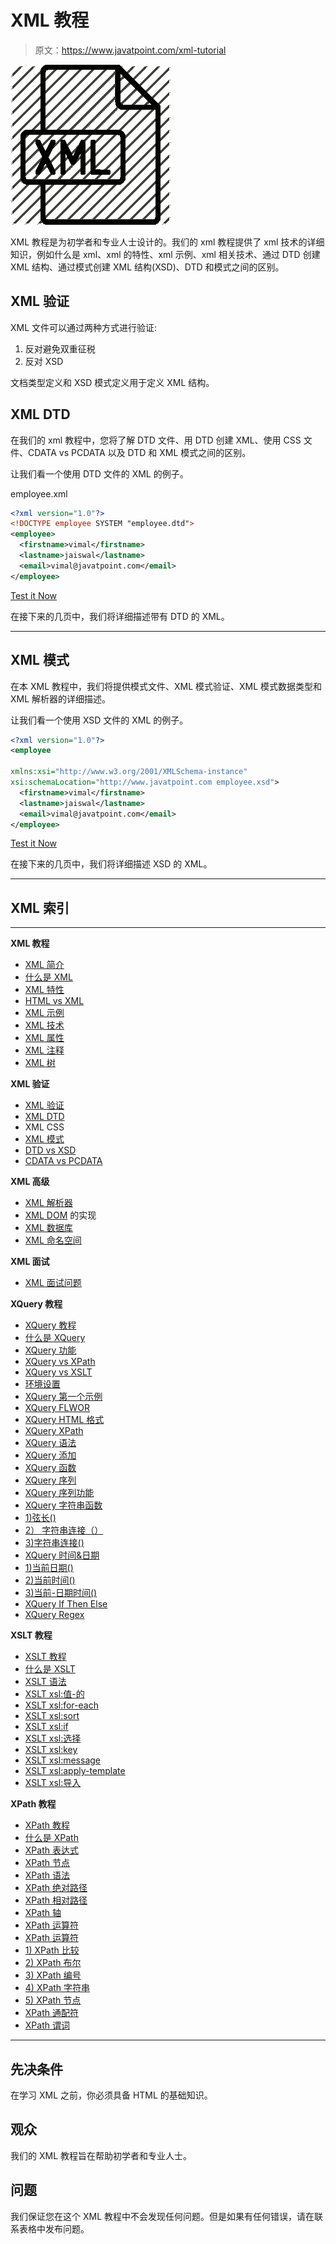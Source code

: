# XML 教程

> 原文：<https://www.javatpoint.com/xml-tutorial>

![XML tutorial](img/d22d6658ab862d3ea4a4587ce24c3ac4.png)

XML 教程是为初学者和专业人士设计的。我们的 xml 教程提供了 xml 技术的详细知识，例如什么是 xml、xml 的特性、xml 示例、xml 相关技术、通过 DTD 创建 XML 结构、通过模式创建 XML 结构(XSD)、DTD 和模式之间的区别。

## XML 验证

XML 文件可以通过两种方式进行验证:

1.  反对避免双重征税
2.  反对 XSD

文档类型定义和 XSD 模式定义用于定义 XML 结构。

## XML DTD

在我们的 xml 教程中，您将了解 DTD 文件、用 DTD 创建 XML、使用 CSS 文件、CDATA vs PCDATA 以及 DTD 和 XML 模式之间的区别。

让我们看一个使用 DTD 文件的 XML 的例子。

employee.xml

```xml
<?xml version="1.0"?>
<!DOCTYPE employee SYSTEM "employee.dtd">
<employee>
  <firstname>vimal</firstname>
  <lastname>jaiswal</lastname>
  <email>vimal@javatpoint.com</email>
</employee> 

```

[Test it Now](https://www.javatpoint.com/xmlpages/pcdata.xml)

在接下来的几页中，我们将详细描述带有 DTD 的 XML。

* * *

## XML 模式

在本 XML 教程中，我们将提供模式文件、XML 模式验证、XML 模式数据类型和 XML 解析器的详细描述。

让我们看一个使用 XSD 文件的 XML 的例子。

```xml
<?xml version="1.0"?>
<employee

xmlns:xsi="http://www.w3.org/2001/XMLSchema-instance"
xsi:schemaLocation="http://www.javatpoint.com employee.xsd">
  <firstname>vimal</firstname>
  <lastname>jaiswal</lastname>
  <email>vimal@javatpoint.com</email>
</employee>

```

[Test it Now](https://www.javatpoint.com/xmlpages/xmlschema1.xml)

在接下来的几页中，我们将详细描述 XSD 的 XML。

* * *

## XML 索引

* * *

**XML 教程**

*   [XML 简介](xml-tutorial)
*   [什么是 XML](what-is-xml)
*   [XML 特性](features-and-advantages-of-xml)
*   [HTML vs XML](html-vs-xml)
*   [XML 示例](xml-example)
*   [XML 技术](xml-related-technologies)
*   [XML 属性](xml-attributes)
*   [XML 注释](xml-comments)
*   [XML 树](xml-tree-structure)

**XML 验证**

*   [XML 验证](xml-validation)
*   [XML DTD](xml-dtd)
*   XML CSS
*   [XML 模式](xml-schema)
*   [DTD vs XSD](dtd-vs-xsd)
*   [CDATA vs PCDATA](cdata-pcdata)

**XML 高级**

*   [XML 解析器](xml-parsers)
*   [XML DOM](xml-dom) 的实现
*   [XML 数据库](xml-database)
*   [XML 命名空间](xml-namespaces)

**XML 面试**

*   [XML 面试问题](xml-interview-questions)

**XQuery 教程**

*   [XQuery 教程](xquery-tutorial)
*   [什么是 XQuery](what-is-xquery)
*   [XQuery 功能](xquery-features)
*   [XQuery vs XPath](difference-between-xquery-and-xpath)
*   [XQuery vs XSLT](xquery-vs-xslt)
*   [环境设置](xquery-environment-setup)
*   [XQuery 第一个示例](xquery-first-example)
*   [XQuery FLWOR](xquery-flwor)
*   [XQuery HTML 格式](xquery-html-format)
*   [XQuery XPath](xquery-xpath)
*   [XQuery 语法](xquery-syntax)
*   [XQuery 添加](xquery-add)
*   [XQuery 函数](xquery-functions)
*   [XQuery 序列](xquery-sequences)
*   [XQuery 序列功能](xquery-sequence-functions)
*   [XQuery 字符串函数](xquery-string-functions)
*   [1)弦长()](xquery-string-length-function)
*   [2） 字符串连接（）](xquery-concat-function)
*   [3)字符串连接()](xquery-string-join-function)
*   [XQuery 时间&日期](xquery-time-and-date-function)
*   [1)当前日期()](xquery-current-date-function)
*   [2)当前时间()](xquery-current-time-function)
*   [3)当前-日期时间()](xquery-current-datetime-function)
*   [XQuery If Then Else](xquery-if-then-else-statement)
*   [XQuery Regex](xquery-regular-expressions)

**XSLT 教程**

*   [XSLT 教程](xslt-tutorial)
*   [什么是 XSLT](what-is-xslt)
*   [XSLT 语法](xslt-syntax)
*   [XSLT xsl:值-的](xslt-xsl-value-of-element)
*   [XSLT xsl:for-each](xslt-xsl-for-each-element)
*   [XSLT xsl:sort](xslt-xsl-sort-element)
*   [XSLT xsl:if](xslt-xsl-if-element)
*   [XSLT xsl:选择](xslt-xsl-choose-element)
*   [XSLT xsl:key](xslt-xsl-key-element)
*   [XSLT xsl:message](xslt-xsl-message-element)
*   [XSLT xsl:apply-template](xslt-xsl-apply-template-element)
*   [XSLT xsl:导入](xslt-xsl-import-element)

**XPath 教程**

*   [XPath 教程](xpath-tutorial)
*   [什么是 XPath](what-is-xpath)
*   [XPath 表达式](xpath-expression)
*   [XPath 节点](xpath-nodes)
*   [XPath 语法](xpath-syntax)
*   [XPath 绝对路径](xpath-absolute-path)
*   [XPath 相对路径](xpath-relative-path)
*   [XPath 轴](xpath-axes)
*   [XPath 运算符](xpath-operators)
*   [XPath 运算符](xpath-operators)
*   [1) XPath 比较](xpath-comparison-operators)
*   [2) XPath 布尔](xpath-boolean-operators)
*   [3) XPath 编号](xpath-number-operators-functions)
*   [4) XPath 字符串](xpath-string-functions)
*   [5) XPath 节点](xpath-node-functions)
*   [XPath 通配符](xpath-wildcard)
*   [XPath 谓词](xpath-predicate)

* * *

## 先决条件

在学习 XML 之前，你必须具备 HTML 的基础知识。

## 观众

我们的 XML 教程旨在帮助初学者和专业人士。

## 问题

我们保证您在这个 XML 教程中不会发现任何问题。但是如果有任何错误，请在联系表格中发布问题。